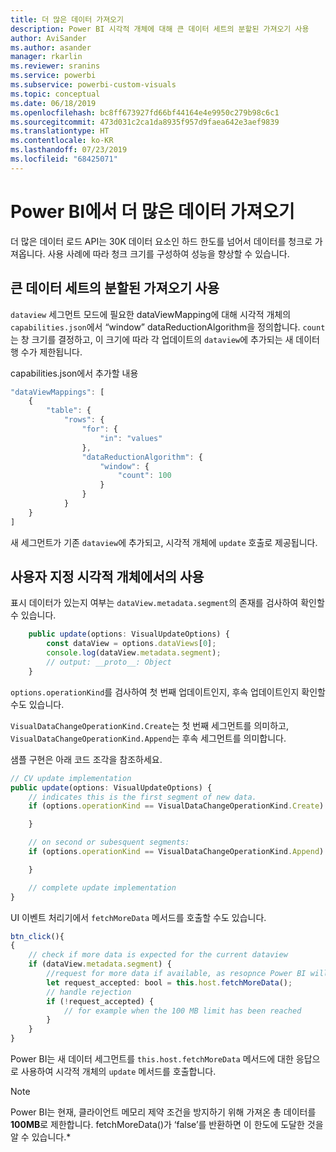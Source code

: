```yaml
---
title: 더 많은 데이터 가져오기
description: Power BI 시각적 개체에 대해 큰 데이터 세트의 분할된 가져오기 사용
author: AviSander
ms.author: asander
manager: rkarlin
ms.reviewer: sranins
ms.service: powerbi
ms.subservice: powerbi-custom-visuals
ms.topic: conceptual
ms.date: 06/18/2019
ms.openlocfilehash: bc8ff673927fd66bf44164e4e9950c279b98c6c1
ms.sourcegitcommit: 473d031c2ca1da8935f957d9faea642e3aef9839
ms.translationtype: HT
ms.contentlocale: ko-KR
ms.lasthandoff: 07/23/2019
ms.locfileid: "68425071"
---
```

# <a name="fetch-more-data-from-power-bi"></a>Power BI에서 더 많은 데이터 가져오기

더 많은 데이터 로드 API는 30K 데이터 요소인 하드 한도를 넘어서 데이터를 청크로 가져옵니다. 사용 사례에 따라 청크 크기를 구성하여 성능을 향상할 수 있습니다.  

## <a name="enable-segmented-fetch-of-large-datasets"></a>큰 데이터 세트의 분할된 가져오기 사용

`dataview` 세그먼트 모드에 필요한 dataViewMapping에 대해 시각적 개체의 `capabilities.json`에서 “window” dataReductionAlgorithm을 정의합니다.
`count`는 창 크기를 결정하고, 이 크기에 따라 각 업데이트의 `dataview`에 추가되는 새 데이터 행 수가 제한됩니다.

capabilities.json에서 추가할 내용

```typescript
"dataViewMappings": [
    {
        "table": {
            "rows": {
                "for": {
                    "in": "values"
                },
                "dataReductionAlgorithm": {
                    "window": {
                        "count": 100
                    }
                }
            }
    }
]
```

새 세그먼트가 기존 `dataview`에 추가되고, 시각적 개체에 `update` 호출로 제공됩니다.

## <a name="usage-in-the-custom-visual"></a>사용자 지정 시각적 개체에서의 사용

표시 데이터가 있는지 여부는 `dataView.metadata.segment`의 존재를 검사하여 확인할 수 있습니다.

```typescript
    public update(options: VisualUpdateOptions) {
        const dataView = options.dataViews[0];
        console.log(dataView.metadata.segment);
        // output: __proto__: Object
    }
```

`options.operationKind`를 검사하여 첫 번째 업데이트인지, 후속 업데이트인지 확인할 수도 있습니다.

`VisualDataChangeOperationKind.Create`는 첫 번째 세그먼트를 의미하고, `VisualDataChangeOperationKind.Append`는 후속 세그먼트를 의미합니다.

샘플 구현은 아래 코드 조각을 참조하세요.

```typescript
// CV update implementation
public update(options: VisualUpdateOptions) {
    // indicates this is the first segment of new data.
    if (options.operationKind == VisualDataChangeOperationKind.Create) {

    }

    // on second or subesquent segments:
    if (options.operationKind == VisualDataChangeOperationKind.Append) {

    }

    // complete update implementation
}
```

UI 이벤트 처리기에서 `fetchMoreData` 메서드를 호출할 수도 있습니다.

```typescript
btn_click(){
{
    // check if more data is expected for the current dataview
    if (dataView.metadata.segment) {
        //request for more data if available, as resopnce Power BI will call update method
        let request_accepted: bool = this.host.fetchMoreData();
        // handle rejection
        if (!request_accepted) {
            // for example when the 100 MB limit has been reached
        }
    }
}
```

Power BI는 새 데이터 세그먼트를 `this.host.fetchMoreData` 메서드에 대한 응답으로 사용하여 시각적 개체의 `update` 메서드를 호출합니다.

> [!NOTE]
> Power BI는 현재, 클라이언트 메모리 제약 조건을 방지하기 위해 가져온 총 데이터를 **100MB**로 제한합니다. fetchMoreData()가 ‘false’를 반환하면 이 한도에 도달한 것을 알 수 있습니다.*
